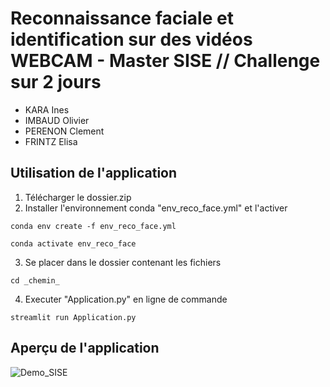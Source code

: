 # Reconnaissance faciale et identification sur des vidéos WEBCAM - Master SISE // Challenge sur 2 jours

* KARA Ines
* IMBAUD Olivier
* PERENON Clement
* FRINTZ Elisa

## Utilisation de l'application

1. Télécharger le dossier.zip 
2. Installer l'environnement conda "env_reco_face.yml" et l'activer
```
conda env create -f env_reco_face.yml 

conda activate env_reco_face
```
3. Se placer dans le dossier contenant les fichiers
```
cd _chemin_
```
4. Executer  "Application.py" en ligne de commande
```
streamlit run Application.py
```

## Aperçu de l'application
![Demo_SISE](https://user-images.githubusercontent.com/65174929/157723257-54cf93c4-14ba-46eb-88bd-6efc4c120df7.png)
